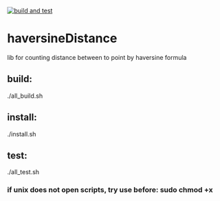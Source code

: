 [![build and test](https://github.com/wakeUPdxxn/haversineDistance/actions/workflows/ciflow.yml/badge.svg?branch=master&event=status)](https://github.com/wakeUPdxxn/haversineDistance/actions/workflows/ciflow.yml)
# haversineDistance
lib for counting distance between to point by haversine formula
## build:
./all_build.sh
## install:
./install.sh
## test:
./all_test.sh
### if unix does not open scripts, try use before: sudo chmod +x <script full name>
### tested at ubuntu-latest and msys2
